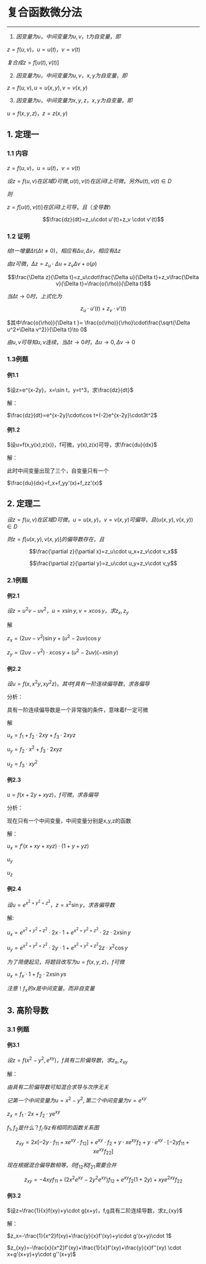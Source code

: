 # 复合函数微分法

---

1. $因变量为u，中间变量为u,v，t为自变量，即$

$z=f(u,v)，u=u(t)，v=v(t)$

$复合成z=f[u(t),v(t)]$

2. $因变量为u，中间变量为u,v，x,y为自变量，即$

$z=f(u,v),u=u(x,y),v=v(x,y)$

3. $因变量为u，中间变量为x,y,z，x,y为自变量，即$

$u=f(x,y,z)，z=z(x,y)$

## 1. 定理一

### 1.1 内容

$z=f(u,v)，u=u(t)，v=v(t)$

$设z=f(u,v)在区域D可微,u(t),v(t)在区间I上可微，另外u(t),v(t)\in D$

$则$

$z=f[u(t),v(t)]在区间I上可导，且（全导数）$

$$\frac{dz}{dt}=z_u\cdot u'(t)+z_v \cdot v'(t)$$

### 1.2 证明

$给t一增量\Delta t (\Delta t \ne 0) ，相应有\Delta u, \Delta v ，相应有\Delta z$

$由z可微，\Delta z = z_u \cdot \Delta u +z_v\Delta v+o(\rho )$

$$\frac{\Delta z}{\Delta t}=z_u\cdot\frac{\Delta u}{\Delta t}+z_v\frac{\Delta v}{\Delta t}=\frac{o(\rho)}{\Delta t}$$

$当\Delta t \to 0时，上式化为$

$$z_u\cdot u'(t)+z_v\cdot v'(t)$$

$其中\frac{o(\rho)}{\Delta t }= \frac{o(\rho)}{\rho}\cdot\frac{\sqrt{\Delta u^2+\Delta v^2}}{\Delta t}\to 0$

$由u,v 可导知u,v连续，当\Delta t \to 0时，\Delta u \to 0,\Delta v \to 0$

### 1.3例题

#### 例1.1

$设z=e^{x-2y}，x=\sin t，y=t^3，求\frac{dz}{dt}$

解：

$\frac{dz}{dt}=e^{x-2y}\cdot\cos t+(-2)e^{x-2y}\cdot3t^2$

#### 例1.2

$设u=f(x,y(x),z(x))，f可微，y(x),z(x)可导，求\frac{du}{dx}$

解：

此时中间变量出现了三个，自变量只有一个

$\frac{du}{dx}=f_x+f_yy'(x)+f_zz'(x)$

## 2. 定理二

$设z=f(u,v)在区域D可微，u=u(x,y)，v=v(x,y)可偏导，且(u(x,y),v(x,y))\in D$

$则z=f[u(x,y),v(x,y)]的偏导数存在，且$

$$\frac{\partial z}{\partial x}=z_u\cdot u_x+z_v\cdot v_x$$

$$\frac{\partial z}{\partial y}=z_u\cdot u_y+z_v\cdot v_y$$

### 2.1例题

#### 例2.1

$设z=u^2v-uv^2，u=x\sin y,v=x\cos y，求z_x,z_y$

解

$z_x=(2uv-v^2)\sin y +(u^2-2uv)\cos y$

$z_y=(2uv-v^2)\cdot x\cos y+(u^2-2uv)(-x\sin y)$

#### 例2.2

$设u=f(x,x^2y,xy^2z)，其中f具有一阶连续偏导数，求各偏导$

分析：

具有一阶连续偏导数是一个非常强的条件，意味着f一定可微

解

$u_x=f_1+f_2\cdot 2xy+f_3\cdot2xyz$

$u_y=f_2\cdot x^2+f_3\cdot 2xyz$

$u_z=f_3\cdot xy^2$

#### 例2.3

$u=f(x+2y+xyz)，f可微，求各偏导$

分析：

现在只有一个中间变量，中间变量分别是x,y,z的函数

解：

$u_x=f'(x+xy+xyz)\cdot(1+y+yz)$

$u_y$

$u_z$

#### 例2.4

$设u=e^{x^2+y^2+z^2}，z=x^2\sin y，求各偏导数$

解:

$u_x=e^{x^2+y^2+z^2}\cdot2x\cdot1+e^{x^2+y^2+z^2}\cdot 2z \cdot2x\sin y$

$u_y=e^{x^2+y^2+z^2}\cdot 2y\cdot 1 +e^{x^2+y^2+z^2}2z\cdot x^2\cos y$

$为了简便起见，将题目改写为u=f(x,y,z)，f可微$

$u_x=f_x\cdot1+f_2\cdot2x\sin ys$

$注意！f_x的x是中间变量，而非自变量$

## 3. 高阶导数

### 3.1 例题

#### 例3.1

$设z=f(x^2-y^2,e^{xy})，f具有二阶偏导数，求z_x,z_{xy}$

解：

$由具有二阶偏导数可知混合求导与次序无关$

$记第一个中间变量为u=x^2-y^2,第二个中间变量为v=e^{xy}$

$z_x=f_1 \cdot 2x + f_2 \cdot ye^{xy}$

$f_1,f_2是什么？f_i与z有相同的函数关系图$

$$z_{xy}=2x[-2y \cdot f_{11}+xe^{xy}\cdot f_{12}]+e^{xy}\cdot f_2+y\cdot xe^{xy}f_2+y\cdot e^{xy}\cdot [-2y f_{11}+xe^{xy}f_{22}]$$

$现在根据混合偏导数相等，则f_{12}和f_{21}需要合并$

$$z_{xy}=-4xyf_{11}+(2x^2e^{xy}-2y^2e^{xy})f_{12}+e^{xy}f_2(1+2y)+xye^{2xy}f_{22}$$

#### 例3.2

$设z=\frac{1}{x}f(xy)+y\cdot g(x+y)，f,g具有二阶连续导数，求z_{xy}$

解：

$z_x=-\frac{1}{x^2}f(xy)+\frac{y}{x}f'(xy)+y\cdot g'(x+y)\cdot 1$

$z_{xy}=-\frac{x}{x^2}f'(xy)+\frac{1}{x}f'(xy)+\frac{y}{x}f''(xy) \cdot x+g'(x+y)+y\cdot g''(x+y)$